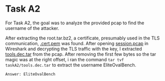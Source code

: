 
# Task A2

For Task A2, the goal was to analyze the provided pcap to find the username of the attacker.

After extracting the root.tar.bz2, a certificate, presumably used in the TLS communication, [.cert.pem](root/.cert.pem) was found. After opening [session.pcap](session.pcap) in Wireshark and decrypting the TLS traffic with the key, I extracted [tools.dec.tar](tools.dec.tar) from the pcap. After removing the first few bytes so the tar magic was at the right offset, i ran the command ```tar tvf taskA2/tools.dec.tar``` to extract the username EliteOvalBench.

```
Answer: EliteOvalBench
```
